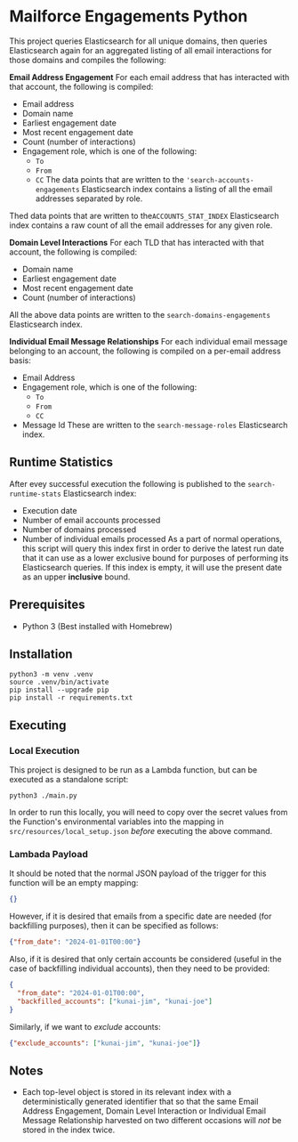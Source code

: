 # Mailforce Engagements Python
This project queries Elasticsearch for all unique domains, then queries Elasticsearch again for an aggregated listing
of all email interactions for those domains and compiles the following:

**Email Address Engagement**
For each email address that has interacted with that account, the following is compiled:
* Email address
* Domain name
* Earliest engagement date
* Most recent engagement date
* Count (number of interactions)
* Engagement role, which is one of the following:
  * `To`
  * `From`
  * `CC`
The data points that are written to the `'search-accounts-engagements` Elasticsearch index contains a listing of all the 
email addresses separated by role.

Thed data points that are written to the`ACCOUNTS_STAT_INDEX` Elasticsearch index contains a raw count of all the email 
addresses for any given role.

**Domain Level Interactions**
For each TLD that has interacted with that account, the following is compiled:
* Domain name
* Earliest engagement date
* Most recent engagement date
* Count (number of interactions)

All the above data points are written to the `search-domains-engagements` Elasticsearch index.

**Individual Email Message Relationships**
For each individual email message belonging to an account, the following is compiled on a per-email address basis:
* Email Address
* Engagement role, which is one of the following:
  * `To`
  * `From`
  * `CC`
* Message Id
These are written to the `search-message-roles` Elasticsearch index.

## Runtime Statistics
After evey successful execution the following is published to the `search-runtime-stats` 
Elasticsearch index:
* Execution date
* Number of email accounts processed
* Number of domains processed
* Number of individual emails processed
As a part of normal operations, this script will query this index first in order to derive the latest run date
that it can use as a lower exclusive bound for purposes of performing its Elasticsearch queries. If this index is empty,
it will use the present date as an upper **inclusive** bound.

## Prerequisites
* Python 3 (Best installed with Homebrew)

## Installation
```commandline
python3 -m venv .venv
source .venv/bin/activate
pip install --upgrade pip
pip install -r requirements.txt
```

## Executing
### Local Execution
This project is designed to be run as a Lambda function, but can be executed as a standalone script:
```commandline
python3 ./main.py
```
In order to run this locally, you will need to copy over the secret values from the Function's environmental variables 
into the mapping in `src/resources/local_setup.json` *before* executing the above command.

### Lambada Payload
It should be noted that the normal JSON payload of the trigger for this function will be an empty mapping:
```json
{}
```
However, if it is desired that emails from a specific date are needed (for backfilling purposes), then it can be 
specified as follows:
```json
{"from_date": "2024-01-01T00:00"}
```
Also, if it is desired that only certain accounts be considered (useful in  the case of backfilling individual accounts),
then they need to be provided:
```json
{
  "from_date": "2024-01-01T00:00",
  "backfilled_accounts": ["kunai-jim", "kunai-joe"]
}
```
Similarly, if we want to *exclude* accounts:
```json
{"exclude_accounts": ["kunai-jim", "kunai-joe"]}
```
## Notes
* Each top-level object is stored in its relevant index with a deterministically generated identifier that
so that the same Email Address Engagement, Domain Level Interaction or Individual Email Message Relationship
harvested on two different occasions will *not* be stored in the index twice.